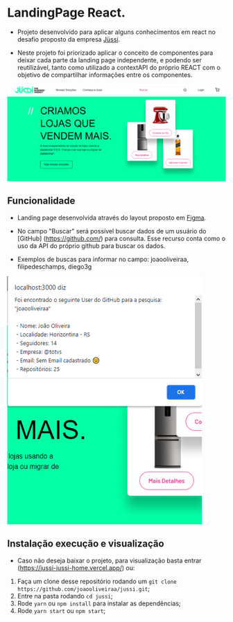 # LandingPage React.

- Projeto desenvolvido para aplicar alguns conhecimentos em react no desafio proposto da empresa [Jüssi](https://jussi.com.br/). 

- Neste projeto foi priorizado aplicar o conceito de componentes para deixar cada parte da landing page independente, e podendo ser reutilizável, tanto como utilizado a contextAPI do próprio REACT com o objetivo de compartilhar informações entre os componentes.

![Screenshot](landingpage.PNG)

## Funcionalidade

- Landing page desenvolvida através do layout proposto em [Figma](https://www.figma.com/file/O9AEeYB6ZWyMTZzMZhvjaY/loja-vtex-jussi?node-id=0%3A1).

- No campo "Buscar" será possível buscar dados de um usuário do [GitHub] (https://github.com/) para consulta. Esse recurso conta como o uso da API do próprio github para buscar os dados.

- Exemplos de buscas para informar no campo: joaooliveiraa, filipedeschamps, diego3g

![Screenshot](landingpageSearch.PNG)

## Instalação execução e visualização ​

- Caso não deseja baixar o projeto, para visualização basta entrar (https://jussi-jussi-home.vercel.app/) ou:

1. Faça um clone desse repositório rodando um `git clone https://github.com/joaooliveiraa/jussi.git`;
2. Entre na pasta rodando `cd jussi`;
3. Rode `yarn` ou `npm install` para instalar as dependências;
4. Rode `yarn start` ou `npm start`;
